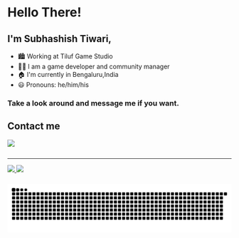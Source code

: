 # Hello There!
## I'm Subhashish Tiwari,
- 🏙 Working at Tiluf Game Studio
- 👨‍💻 I am a game developer and community manager
- 🏠 I'm currently in Bengaluru,India
- 😃 Pronouns: he/him/his

### Take a look around and message me if you want.

## Contact me
  
<div>
  <a href = "mailto:subhasish.tiluf@gmail.com">
    <img height="35" src="https://img.shields.io/badge/Gmail-D14836?style=for-the-badge&logo=gmail&logoColor=white" target="_blank">
  </a>
</div>

###
---

<div>
  <a href="https://github.com/Art-Maniac">
  <img height="180em" src="https://github-readme-stats.vercel.app/api?username=Art-Maniac&count_private=true&show_icons=true&theme=dracula&border_radius=24"/>
  <img height="180em" src="https://github-readme-stats.vercel.app/api/top-langs/?username=Art-Maniac&layout=compact&theme=dracula&border_radius=24"/>
</div>

###

![Snake animation](https://github.com/Noriller/Noriller/blob/output/github-contribution-grid-snake.svg)


